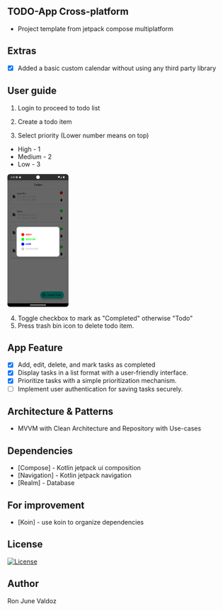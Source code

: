 ## TODO-App Cross-platform
- Project template from jetpack compose multiplatform

## Extras
- [x] Added a basic custom calendar without using any third party library

## User guide

1. Login to proceed to todo list

2. Create a todo item

3. Select priority (Lower number means on top)

  - High - 1
  - Medium - 2
  - Low - 3
 
   <img src="readme_images/priority_legend.png" height="300px">

4. Toggle checkbox to mark as "Completed" otherwise "Todo"
5. Press trash bin icon to delete todo item.

## App Feature
- [x] Add, edit, delete, and mark tasks as completed
- [x] Display tasks in a list format with a user-friendly interface.
- [x] Prioritize tasks with a simple prioritization mechanism.
- [ ] Implement user authentication for saving tasks securely.

## Architecture & Patterns
- MVVM with Clean Architecture and Repository with Use-cases

## Dependencies
- [Compose] - Kotlin jetpack ui composition
- [Navigation] - Kotlin jetpack navigation
- [Realm] - Database

## For improvement
- [Koin] - use koin to organize dependencies

## License
[![License](https://img.shields.io/badge/License-Apache_2.0-blue.svg)](https://opensource.org/licenses/Apache-2.0)

## Author
Ron June Valdoz
